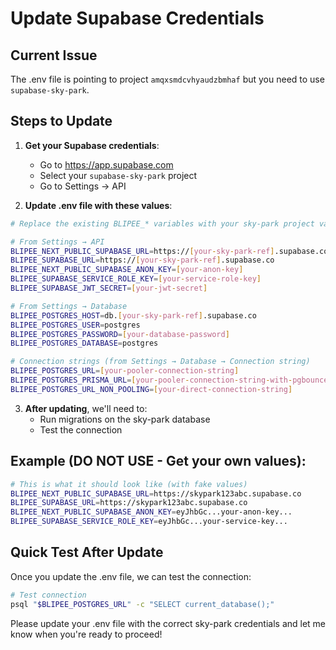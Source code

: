 # Update Supabase Credentials

## Current Issue
The .env file is pointing to project `amqxsmdcvhyaudzbmhaf` but you need to use `supabase-sky-park`.

## Steps to Update

1. **Get your Supabase credentials**:
   - Go to https://app.supabase.com
   - Select your `supabase-sky-park` project
   - Go to Settings → API

2. **Update .env file with these values**:

```bash
# Replace the existing BLIPEE_* variables with your sky-park project values:

# From Settings → API
BLIPEE_NEXT_PUBLIC_SUPABASE_URL=https://[your-sky-park-ref].supabase.co
BLIPEE_SUPABASE_URL=https://[your-sky-park-ref].supabase.co
BLIPEE_NEXT_PUBLIC_SUPABASE_ANON_KEY=[your-anon-key]
BLIPEE_SUPABASE_SERVICE_ROLE_KEY=[your-service-role-key]
BLIPEE_SUPABASE_JWT_SECRET=[your-jwt-secret]

# From Settings → Database
BLIPEE_POSTGRES_HOST=db.[your-sky-park-ref].supabase.co
BLIPEE_POSTGRES_USER=postgres
BLIPEE_POSTGRES_PASSWORD=[your-database-password]
BLIPEE_POSTGRES_DATABASE=postgres

# Connection strings (from Settings → Database → Connection string)
BLIPEE_POSTGRES_URL=[your-pooler-connection-string]
BLIPEE_POSTGRES_PRISMA_URL=[your-pooler-connection-string-with-pgbouncer]
BLIPEE_POSTGRES_URL_NON_POOLING=[your-direct-connection-string]
```

3. **After updating**, we'll need to:
   - Run migrations on the sky-park database
   - Test the connection

## Example (DO NOT USE - Get your own values):
```bash
# This is what it should look like (with fake values)
BLIPEE_NEXT_PUBLIC_SUPABASE_URL=https://skypark123abc.supabase.co
BLIPEE_SUPABASE_URL=https://skypark123abc.supabase.co
BLIPEE_NEXT_PUBLIC_SUPABASE_ANON_KEY=eyJhbGc...your-anon-key...
BLIPEE_SUPABASE_SERVICE_ROLE_KEY=eyJhbGc...your-service-key...
```

## Quick Test After Update

Once you update the .env file, we can test the connection:

```bash
# Test connection
psql "$BLIPEE_POSTGRES_URL" -c "SELECT current_database();"
```

Please update your .env file with the correct sky-park credentials and let me know when you're ready to proceed!